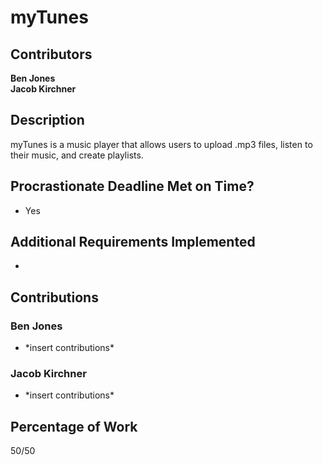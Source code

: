 # myTunes
## Contributors

**Ben Jones**<br />
**Jacob Kirchner**

## Description

myTunes is a music player that allows users to upload .mp3 files,
listen to their music, and create playlists.

## Procrastionate Deadline Met on Time?

- Yes

## Additional Requirements Implemented

- 

## Contributions
### Ben Jones
- \*insert contributions\*
### Jacob Kirchner
- \*insert contributions\* 

## Percentage of Work

50/50
